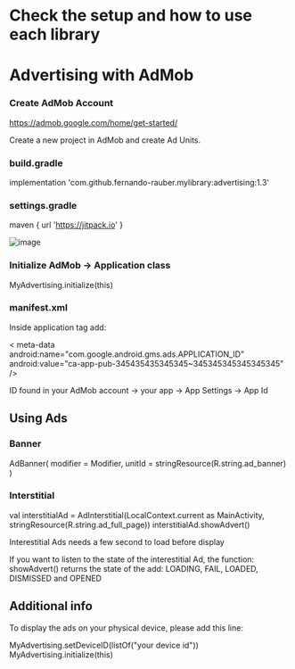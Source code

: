 # Check the setup and how to use each library

##


# Advertising with AdMob

### Create AdMob Account
https://admob.google.com/home/get-started/

Create a new project in AdMob and create Ad Units.

### build.gradle

implementation 'com.github.fernando-rauber.mylibrary:advertising:1.3'

### settings.gradle
maven { url 'https://jitpack.io' }

![image](https://user-images.githubusercontent.com/6031955/184131299-a917682a-1922-44c6-b292-529107e49be6.png)

### Initialize AdMob -> Application class

MyAdvertising.initialize(this)

### manifest.xml
Inside application tag add:

 < meta-data
            android:name="com.google.android.gms.ads.APPLICATION_ID"
            android:value="ca-app-pub-345435435345345~345345345345345345" />
            
ID found in your AdMob account -> your app -> App Settings -> App Id

## Using Ads

### Banner
 AdBanner(
            modifier = Modifier,
            unitId = stringResource(R.string.ad_banner)
        )
        
### Interstitial
 val interstitialAd = AdInterstitial(LocalContext.current as MainActivity, stringResource(R.string.ad_full_page))
 interstitialAd.showAdvert()
 
 Interestitial Ads needs a few second to load before display
 
 If you want to listen to the state of the interestitial Ad, the function:
 showAdvert() returns the state of the add: LOADING, FAIL, LOADED, DISMISSED and OPENED
 
 ## Additional info
 To display the ads on your physical device, please add this line:
 
 MyAdvertising.setDeviceID(listOf("your device id"))
 MyAdvertising.initialize(this)
   
